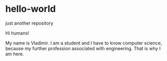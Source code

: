 # hello-world
just another repository

Hi humans!

My name is Vladimir. I am a student and I have to know computer science, because my further profession associated with engineering. That is why I am here.

